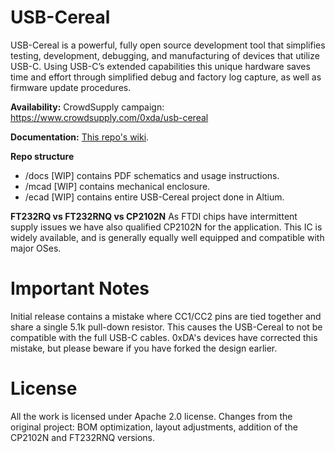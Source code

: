 # USB-Cereal
USB-Cereal is a powerful, fully open source development tool that simplifies testing, development, debugging, and manufacturing of devices that utilize USB-C. Using USB-C’s extended capabilities this unique hardware saves time and effort through simplified debug and factory log capture, as well as firmware update procedures.

**Availability:** CrowdSupply campaign: https://www.crowdsupply.com/0xda/usb-cereal

**Documentation:** [This repo's wiki](https://github.com/oxda/usb-cereal/wiki).

**Repo structure**
- /docs [WIP] contains PDF schematics and usage instructions.
- /mcad [WIP] contains mechanical enclosure.
- /ecad [WIP] contains entire USB-Cereal project done in Altium.

**FT232RQ vs FT232RNQ vs CP2102N**
As FTDI chips have intermittent supply issues we have also qualified CP2102N for the application. This IC is widely available, and is generally equally well equipped and compatible with major OSes. 

# Important Notes
Initial release contains a mistake where CC1/CC2 pins are tied together and share a single 5.1k pull-down resistor. This causes the USB-Cereal to not be compatible with the full USB-C cables. 0xDA's devices have corrected this mistake, but please beware if you have forked the design earlier.

# License
All the work is licensed under Apache 2.0 license. Changes from the original project: BOM optimization, layout adjustments, addition of the CP2102N and FT232RNQ versions.
